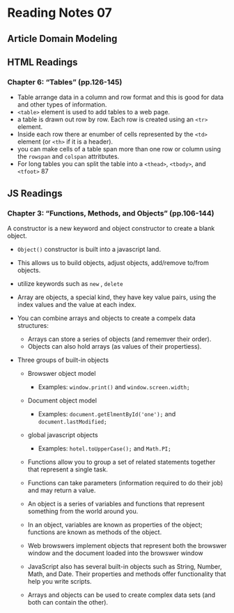 # Reading Notes 07

## Article Domain Modeling

## HTML Readings

### Chapter 6: “Tables” (pp.126-145)  

- Table arrange data in a column and row format and this is good for data and other types of information.  
- `<table>` element is used to add tables to a web page.  
- a table is drawn out row by row. Each row is created using an `<tr>` element.  
- Inside each row there ar enumber of cells represented by the `<td>` element (or `<th>` if it is a header).  
- you can make cells of a table span more than one row or column using the `rowspan` and `colspan` attritbutes.  
- For long tables you can split the table into a `<thead>`, `<tbody>`, and `<tfoot>`  87

## JS Readings  

### Chapter 3: “Functions, Methods, and Objects” (pp.106-144)   

A constructor is a new keyword and object constructor to create a blank object.  
- `Object()` constructor is built into a javascript land.  
- This allows us to build objects, adjust objects, add/remove to/from objects.  
- utilize keywords such as `new` , `delete` 

- Array are objects, a special kind, they have key value pairs, using the index values and the value at each index.  
- You can combine arrays and objects to create a compelx data structures:  
  - Arrays can store a series of objects (and rememver their order).  
  - Objects can also hold arrays (as values of their propertiess).  

* Three groups of built-in objects  
  - Browswer object model
    -  Examples: `window.print()` and `window.screen.width;`  
  - Document object model  
    - Examples: `document.getElmentById('one');` and `document.lastModified;`
  - global javascript objects  
    - Examples: `hotel.toUpperCase();` and `Math.PI;`


  - Functions allow you to group a set of related statements together that represent a single task.  
  - Functions can take parameters (information required to do their job) and may return a value.  
  - An object is a series of variables and functions that represent something from the world around you.  
  - In an object, variables are known as properties of the object; functions are known as methods of the object.  
  - Web browswers implement objects that represent both the browswer window and the document loaded into the browswer window  
  - JavaScript also has several built-in objects such as String, Number, Math, and Date. Their properties and methods offer functionality that help you write scripts.  
  - Arrays and objects can be used to create complex data sets (and both can contain the other).  
  
